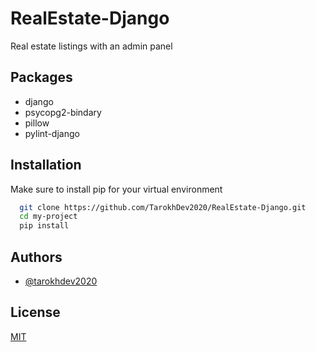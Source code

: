 
# RealEstate-Django

Real estate listings with an admin panel


## Packages

- django
- psycopg2-bindary
- pillow
- pylint-django


## Installation

Make sure to install pip for your virtual environment

```bash
  git clone https://github.com/TarokhDev2020/RealEstate-Django.git
  cd my-project
  pip install
```
## Authors

- [@tarokhdev2020](https://www.github.com/TarokhDev2020)


## License

[MIT](https://github.com/TarokhDev2020/RealEstate-Django/blob/master/LICENSE)


